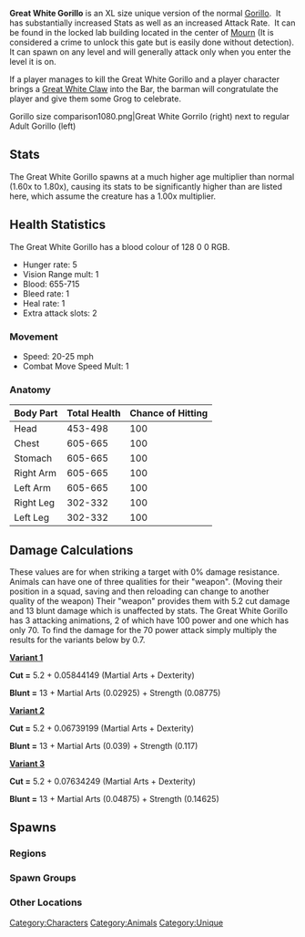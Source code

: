 **Great White Gorillo** is an XL size unique version of the normal
[Gorillo](Gorillo.md "wikilink").  It has substantially increased Stats as
well as an increased Attack Rate.  It can be found in the locked lab
building located in the center of [Mourn](Mourn.md "wikilink") (It is
considered a crime to unlock this gate but is easily done without
detection).  It can spawn on any level and will generally attack only
when you enter the level it is on.

If a player manages to kill the Great White Gorillo and a player
character brings a [Great White Claw](Great_White_Claw.md "wikilink") into
the Bar, the barman will congratulate the player and give them some Grog
to celebrate.

Gorillo size comparison1080.png\|Great White Gorrilo (right) next to
regular Adult Gorillo (left)

## Stats

The Great White Gorillo spawns at a much higher age multiplier than
normal (1.60x to 1.80x), causing its stats to be significantly higher
than are listed here, which assume the creature has a 1.00x multiplier.

## Health Statistics

The Great White Gorillo has a blood colour of 128 0 0 RGB.

- Hunger rate: 5
- Vision Range mult: 1
- Blood: 655-715
- Bleed rate: 1
- Heal rate: 1
- Extra attack slots: 2

### Movement

- Speed: 20-25 mph
- Combat Move Speed Mult: 1

### Anatomy

| Body Part | Total Health | Chance of Hitting |
|-----------|--------------|-------------------|
| Head      | 453-498      | 100               |
| Chest     | 605-665      | 100               |
| Stomach   | 605-665      | 100               |
| Right Arm | 605-665      | 100               |
| Left Arm  | 605-665      | 100               |
| Right Leg | 302-332      | 100               |
| Left Leg  | 302-332      | 100               |

## Damage Calculations

These values are for when striking a target with 0% damage resistance.
Animals can have one of three qualities for their "weapon". (Moving
their position in a squad, saving and then reloading can change to
another quality of the weapon) Their "weapon" provides them with 5.2 cut
damage and 13 blunt damage which is unaffected by stats. The Great White
Gorillo has 3 attacking animations, 2 of which have 100 power and one
which has only 70. To find the damage for the 70 power attack simply
multiply the results for the variants below by 0.7.

**<u>Variant 1</u>**

**Cut =** 5.2 + 0.05844149 (Martial Arts + Dexterity)

**Blunt =** 13 + Martial Arts (0.02925) + Strength (0.08775)

<u>**Variant 2**</u>

**Cut =** 5.2 + 0.06739199 (Martial Arts + Dexterity)

**Blunt =** 13 + Martial Arts (0.039) + Strength (0.117)

<u>**Variant 3**</u>

**Cut =** 5.2 + 0.07634249 (Martial Arts + Dexterity)

**Blunt =** 13 + Martial Arts (0.04875) + Strength (0.14625)

## Spawns

### Regions

### Spawn Groups

### Other Locations

[Category:Characters](Category:Characters "wikilink")
[Category:Animals](Category:Animals "wikilink")
[Category:Unique](Category:Unique "wikilink")
